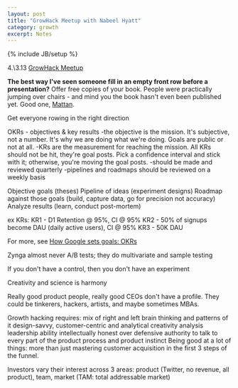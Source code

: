 ```yaml
---
layout: post
title: "GrowHack Meetup with Nabeel Hyatt"
category: growth
excerpt: Notes
---
```

{% include JB/setup %}

4\.\3\.13
[GrowHack Meetup](http://www.meetup.com/growhack/)

**The best way I've seen someone fill in an empty front row before a presentation?**
Offer free copies of your book. People were practically jumping over chairs - and mind you the book hasn't even been published yet. Good one, [Mattan](https://twitter.com/mattangriffel).

Get everyone rowing in the right direction

OKRs - objectives & key results
-the objective is the mission. It's subjective, not a number. It's why we are doing what we're doing. Goals are public or not at all.
-KRs are the measurement for reaching the mission. All KRs should not be hit, they're goal posts. Pick a confidence interval and stick with it; otherwise, you're moving the goal posts.
-should be made and reviewed quarterly
-pipelines and roadmaps should be reviewed on a weekly basis

Objective goals (theses)
Pipeline of ideas (experiment designs)
Roadmap against those goals (build, capture data, go for precision not accuracy)
Analyze results (learn, conduct post-mortem)

ex KRs:
KR1 - D1 Retention @ 95%, CI @ 95%
KR2 - 50% of signups become DAU (daily active users), CI @ 95%
KR3 - 50K DAU

For more, see [How Google sets goals: OKRs](http://startuplab.googleventures.com/public-workshops-2013-05-14)

Zynga almost never A/B tests; they do multivariate and sample testing

If you don't have a control, then you don't have an experiment

Creativity and science is harmony

Really good product people, really good CEOs don't have a profile. They could be tinkerers, hackers, artists, and maybe sometimes MBAs.

Growth hacking requires:
mix of right and left brain thinking and patterns of it
design-savvy, customer-centric and analytical
creativity
analysis
leadership ability
intellectually honest over defensive
authority to talk to every part of the product
process and product instinct
Being good at a lot of things: more than just mastering customer acquisition in the first 3 steps of the funnel.

Investors vary their interest across 3 areas: product (Twitter, no revenue, all product), team, market (TAM: total addressable market)